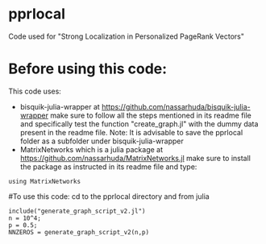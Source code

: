 # pprlocal
Code used for "Strong Localization in Personalized PageRank Vectors"

# Before using this code:
This code uses:
- bisquik-julia-wrapper at https://github.com/nassarhuda/bisquik-julia-wrapper
make sure to follow all the steps mentioned in its readme file and specifically test the function "create_graph.jl" with the dummy data present in the readme file.
Note: It is advisable to save the pprlocal folder as a subfolder under bisquik-julia-wrapper
- MatrixNetworks which is a julia package at https://github.com/nassarhuda/MatrixNetworks.jl
make sure to install the package as instructed in its readme file and type:
```
using MatrixNetworks
```

#To use this code:
cd to the pprlocal directory and from julia
```
include("generate_graph_script_v2.jl")
n = 10^4;
p = 0.5;
NNZEROS = generate_graph_script_v2(n,p)
```
